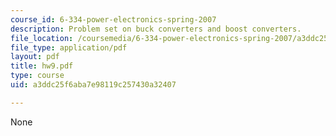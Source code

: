 ```yaml
---
course_id: 6-334-power-electronics-spring-2007
description: Problem set on buck converters and boost converters.
file_location: /coursemedia/6-334-power-electronics-spring-2007/a3ddc25f6aba7e98119c257430a32407_hw9.pdf
file_type: application/pdf
layout: pdf
title: hw9.pdf
type: course
uid: a3ddc25f6aba7e98119c257430a32407

---
```

None